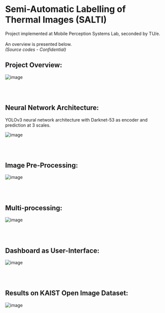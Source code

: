 [comment]: <> (README file)

# Semi-Automatic Labelling of Thermal Images (SALTI)

Project implemented at Mobile Perception Systems Lab, seconded by TU/e. \
<br />
An overview is presented below. \
_(Source codes - Confidential)_

## Project Overview:

![image](README_data/concept_overview.JPG "SALTI")

<br />
<br />


## Neural Network Architecture:
YOLOv3 neural network architecture with Darknet-53 as encoder and prediction at 3 scales.


![image](README_data/yolo_architecture.png "SALTI")

<br />
<br />


## Image Pre-Processing:

![image](README_data/image_preprocess.JPG "SALTI")

<br />
<br />


## Multi-processing:

![image](README_data/multiprocess.JPG "SALTI")

<br />
<br />


## Dashboard as User-Interface:

![image](README_data/gui.JPG "SALTI")

<br />
<br />


## Results on KAIST Open Image Dataset:

![image](README_data/results.JPG "SALTI")

<br />
<br />



